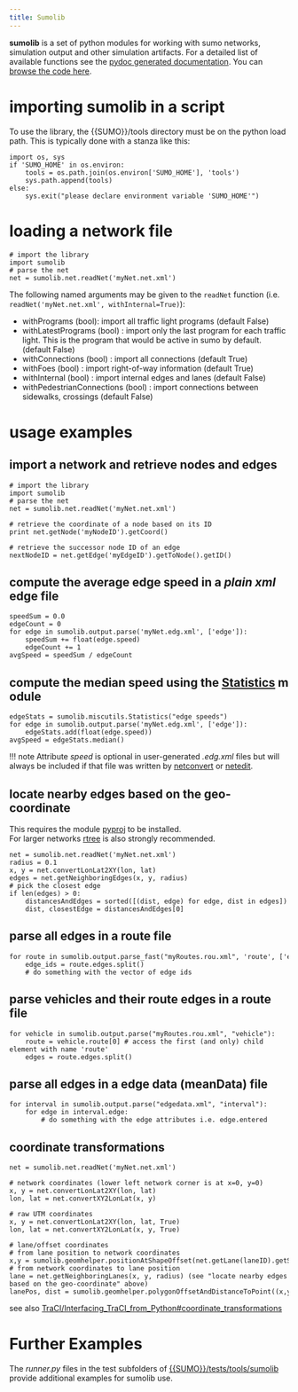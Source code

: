 ```yaml
---
title: Sumolib
---
```


**sumolib** is a set of python modules for working with sumo networks,
simulation output and other simulation artifacts. For a detailed list of
available functions see the [pydoc generated
documentation](http://sumo.dlr.de/pydoc/sumolib.html). You can
[browse the code here](https://github.com/eclipse/sumo/tree/master/tools/sumolib).

# importing **sumolib** in a script

To use the library, the {{SUMO}}/tools directory must be on the python load
path. This is typically done with a stanza like this:

```
import os, sys
if 'SUMO_HOME' in os.environ:
    tools = os.path.join(os.environ['SUMO_HOME'], 'tools')
    sys.path.append(tools)
else:   
    sys.exit("please declare environment variable 'SUMO_HOME'")
```

# loading a network file

```
# import the library
import sumolib
# parse the net
net = sumolib.net.readNet('myNet.net.xml')
```

The following named arguments may be given to the `readNet` function (i.e. `readNet('myNet.net.xml', withInternal=True)`):

- withPrograms (bool): import all traffic light programs (default False)
- withLatestPrograms (bool) : import only the last program for each traffic light. This is the program that would be active in sumo by default. (default False)
- withConnections (bool) : import all connections (default True)
- withFoes (bool) : import right-of-way information (default True)
- withInternal (bool) : import internal edges and lanes (default False)
- withPedestrianConnections (bool) : import connections between sidewalks, crossings (default False)

# usage examples

## import a network and retrieve nodes and edges

```
# import the library
import sumolib
# parse the net
net = sumolib.net.readNet('myNet.net.xml')

# retrieve the coordinate of a node based on its ID
print net.getNode('myNodeID').getCoord()

# retrieve the successor node ID of an edge
nextNodeID = net.getEdge('myEdgeID').getToNode().getID()
```

## compute the average edge speed in a *plain xml* edge file

```
speedSum = 0.0
edgeCount = 0
for edge in sumolib.output.parse('myNet.edg.xml', ['edge']):
    speedSum += float(edge.speed)
    edgeCount += 1
avgSpeed = speedSum / edgeCount
```

## compute the median speed using the [Statistics](http://sumo.dlr.de/pydoc/sumolib.miscutils.html#Statistics) module

```
edgeStats = sumolib.miscutils.Statistics("edge speeds")
for edge in sumolib.output.parse('myNet.edg.xml', ['edge']):
    edgeStats.add(float(edge.speed))
avgSpeed = edgeStats.median()
```

!!! note
    Attribute *speed* is optional in user-generated *.edg.xml* files but will always be included if that file was written by [netconvert](../netconvert.md) or [netedit](../Netedit/index.md).

## locate nearby edges based on the geo-coordinate
This requires the module [pyproj](https://code.google.com/p/pyproj/) to be installed.
For larger networks [rtree](https://pypi.org/project/Rtree/) is also strongly recommended.

```
net = sumolib.net.readNet('myNet.net.xml')
radius = 0.1
x, y = net.convertLonLat2XY(lon, lat)
edges = net.getNeighboringEdges(x, y, radius)
# pick the closest edge
if len(edges) > 0:
    distancesAndEdges = sorted([(dist, edge) for edge, dist in edges])
    dist, closestEdge = distancesAndEdges[0]
```

## parse all edges in a route file

```
for route in sumolib.output.parse_fast("myRoutes.rou.xml", 'route', ['edges']):
    edge_ids = route.edges.split()
    # do something with the vector of edge ids
```

## parse vehicles and their route edges in a route file

```
for vehicle in sumolib.output.parse("myRoutes.rou.xml", "vehicle"):
    route = vehicle.route[0] # access the first (and only) child element with name 'route'
    edges = route.edges.split()
```

## parse all edges in a edge data (meanData) file

```
for interval in sumolib.output.parse("edgedata.xml", "interval"):
    for edge in interval.edge:    
        # do something with the edge attributes i.e. edge.entered
```

## coordinate transformations

```
net = sumolib.net.readNet('myNet.net.xml')

# network coordinates (lower left network corner is at x=0, y=0)
x, y = net.convertLonLat2XY(lon, lat)
lon, lat = net.convertXY2LonLat(x, y)

# raw UTM coordinates
x, y = net.convertLonLat2XY(lon, lat, True)
lon, lat = net.convertXY2LonLat(x, y, True)

# lane/offset coordinates
# from lane position to network coordinates
x,y = sumolib.geomhelper.positionAtShapeOffset(net.getLane(laneID).getShape(), lanePos)
# from network coordinates to lane position
lane = net.getNeighboringLanes(x, y, radius) (see "locate nearby edges based on the geo-coordinate" above)
lanePos, dist = sumolib.geomhelper.polygonOffsetAndDistanceToPoint((x,y), lane.getShape())
```

see also
[TraCI/Interfacing_TraCI_from_Python\#coordinate_transformations](../TraCI/Interfacing_TraCI_from_Python.md#coordinate_transformations)

# Further Examples

The *runner.py* files in the test subfolders of [{{SUMO}}/tests/tools/sumolib]({{Source}}tests/tools/sumolib) provide additional
examples for sumolib use.
